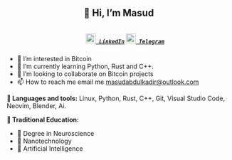 



  <h2 align="center">👋 Hi, I’m Masud</h2>
<h5 align="center">
  <code>
    <a href="https://www.linkedin.com/in/masud-abdulkadir/" title="LinkedIn Profile"><img width="22" src="https://raw.githubusercontent.com/aureleoules/aureleoules/master/images/linkedin.svg"> LinkedIn</a></code>
  <code><a href="https://t.me/TheLetterM" title="Telegram Profile"><img width="22" src="https://raw.githubusercontent.com/aureleoules/aureleoules/master/images/telegram.svg"> Telegram</a></code>
</h5>

- 👀 I’m interested in Bitcoin
- 🌱 I’m currently learning Python, Rust and C++.
- 💞️ I’m looking to collaborate on Bitcoin projects
- 📫 How to reach me email me masudabdulkadir@outlook.com


**🔧 Languages and tools:**
Linux, Python, Rust, C++, Git, Visual Studio Code, Neovim, Blender, Ai. 

**📓 Traditional Education:**
- 🧠 Degree in Neuroscience 
- 🔬 Nanotechnology
- 🤖 Artificial Intelligence 
<!---
masud-abdulkadir/masud-abdulkadir is a ✨ special ✨ repository because its `README.md` (this file) appears on your GitHub profile.
You can click the Preview link to take a look at your changes.
--->
